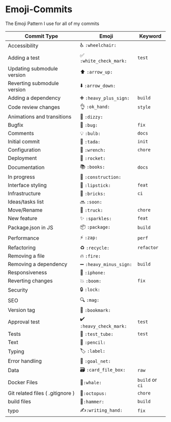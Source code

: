 # Emoji-Commits
The Emoji Pattern I use for all of my commits

<table>
  <thead>
    <tr>
      <th>Commit Type</th>
      <th>Emoji</th>
      <th>Keyword</th>
    </tr>
  </thead>
 <tbody>
    <tr>
      <td>Accessibility</td>
      <td>♿ <code>:wheelchair:</code></td>
      <td></td>
    </tr>
    <tr>
      <td>Adding a test</td>
      <td>✅ <code>:white_check_mark:</code></td>
      <td><code>test</code></td>
    </tr>
    <tr>
      <td>Updating submodule version</td>
      <td>⬆️ <code>:arrow_up:</code></td>
      <td></td>
    </tr>
    <tr>
      <td>Reverting submodule version</td>
      <td>⬇️ <code>:arrow_down:</code></td>
      <td></td>
    </tr>
    <tr>
      <td>Adding a dependency</td>
      <td>➕ <code>:heavy_plus_sign:</code></td>
      <td><code>build</code></td>
    </tr>
    <tr>
      <td>Code review changes</td>
      <td>👌 <code>:ok_hand:</code></td>
      <td><code>style</code></td>
    </tr>
    <tr>
      <td>Animations and transitions</td>
      <td>💫 <code>:dizzy:</code></td>
      <td></td>
    </tr>
    <tr>
      <td>Bugfix</td>
      <td>🐛 <code>:bug:</code></td>
      <td><code>fix</code></td>
    </tr>
    <tr>
      <td>Comments</td>
      <td>💡 <code>:bulb:</code></td>
      <td><code>docs</code></td>
    </tr>
    <tr>
      <td>Initial commit</td>
      <td>🎉 <code>:tada:</code></td>
      <td><code>init</code></td>
    </tr>
    <tr>
      <td>Configuration</td>
      <td>🔧 <code>:wrench:</code></td>
      <td><code>chore</code></td>
    </tr>
    <tr>
      <td>Deployment</td>
      <td>🚀 <code>:rocket:</code></td>
      <td></td>
    </tr>
    <tr>
      <td>Documentation</td>
      <td>📚 <code>:books:</code></td>
      <td><code>docs</code></td>
    </tr>
    <tr>
      <td>In progress</td>
      <td>🚧 <code>:construction:</code></td>
      <td></td>
    </tr>
    <tr>
      <td>Interface styling</td>
      <td>💄 <code>:lipstick:</code></td>
      <td><code>feat</code></td>
    </tr>
    <tr>
      <td>Infrastructure</td>
      <td>🧱 <code>:bricks:</code></td>
      <td><code>ci</code></td>
    </tr>
    <tr>
      <td>Ideas/tasks list</td>
      <td>🔜 <code>:soon:</code></td>
      <td></td>
    </tr>
    <tr>
      <td>Move/Rename</td>
      <td>🚚 <code>:truck:</code></td>
      <td><code>chore</code></td>
    </tr>
    <tr>
      <td>New feature</td>
      <td>✨ <code>:sparkles:</code></td>
      <td><code>feat</code></td>
    </tr>
    <tr>
      <td>Package.json in JS</td>
      <td>📦 <code>:package:</code></td>
      <td><code>build</code></td>
    </tr>
    <tr>
      <td>Performance</td>
      <td>⚡ <code>:zap:</code></td>
      <td><code>perf</code></td>
    </tr>
    <tr>
        <td>Refactoring</td>
        <td>♻️ <code>:recycle:</code></td>
        <td><code>refactor</code></td>
    </tr>
    <tr>
      <td>Removing a file</td>
      <td>🔥 <code>:fire:</code></td>
      <td></td>
    </tr>
    <tr>
      <td>Removing a dependency</td>
      <td>➖ <code>:heavy_minus_sign:</code></td>
      <td><code>build</code></td>
    </tr>
    <tr>
      <td>Responsiveness</td>
      <td>📱 <code>:iphone:</code></td>
      <td></td>
    </tr>
    <tr>
      <td>Reverting changes</td>
      <td>💥 <code>:boom:</code></td>
      <td><code>fix</code></td>
    </tr>
    <tr>
      <td>Security</td>
      <td>🔒️ <code>:lock:</code></td>
      <td></td>
    </tr>
    <tr>
      <td>SEO</td>
      <td>🔍️ <code>:mag:</code></td>
      <td></td>
    </tr>
    <tr>
      <td>Version tag</td>
      <td>🔖 <code>:bookmark:</code></td>
      <td></td>
    </tr>
    <tr>
      <td>Approval test</td>
      <td>✔️ <code>:heavy_check_mark:</code></td>
      <td><code>test</code></td>
    </tr>
    <tr>
      <td>Tests</td>
      <td>🧪 <code>:test_tube:</code></td>
      <td><code>test</code></td>
    </tr>
    <tr>
      <td>Text</td>
      <td>📝 <code>:pencil:</code></td>
      <td></td>
    </tr>
    <tr>
      <td>Typing</td>
      <td>🏷️ <code>:label:</code></td>
      <td></td>
    </tr>
    <tr>
      <td>Error handling</td>
      <td>🥅 <code>:goal_net:</code></td>
      <td></td>
    </tr>
   <tr>
      <td>Data</td>
      <td>🗃️ <code>:card_file_box:</code></td>
      <td><code>raw</code></td>
    </tr>
    <tr>
        <td>Docker Files</td>
        <td>🐳<code>:whale:</code></td>
        <td><code>build</code> or <code>ci</code></td>
    </tr>
    <tr>
        <td>Git related files ( .gitignore )</td>
        <td>🐙<code>:octopus:</code></td>
        <td><code>chore</code></td>
    </tr>
      <tr>
        <td>build files</td>
        <td>🔨<code>:hammer:</code></td>
        <td><code>build</code></td>
      </tr>
      <tr>
        <td>typo</td>
        <td>✍️<code>:writing_hand:</code></td>
        <td><code>fix</code></td>
      </tr>
    
  
  </tbody>
</table>


